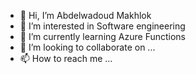 - 👋 Hi, I’m Abdelwadoud Makhlok
- 👀 I’m interested in Software engineering
- 🌱 I’m currently learning Azure Functions
- 💞️ I’m looking to collaborate on ...
- 📫 How to reach me ...

<!---
AbdelwadoudMakh55/AbdelwadoudMakh55 is a ✨ special ✨ repository because its `README.md` (this file) appears on your GitHub profile.
You can click the Preview link to take a look at your changes.
--->
